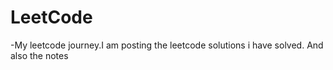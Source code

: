 # LeetCode
-My leetcode journey.I am posting the leetcode solutions i have solved. And also the notes 
